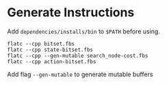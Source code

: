 # Generate Instructions

Add `dependencies/installs/bin` to `$PATH` before using.

```console
flatc --cpp bitset.fbs
flatc --cpp state-bitset.fbs
flatc --cpp --gen-mutable search_node-cost.fbs
flatc --cpp action-bitset.fbs
```

Add flag `--gen-mutable` to generate mutable buffers
